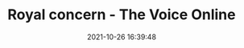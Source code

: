 ---
"title": "Royal concern - The Voice Online"
"date": "2021-10-26 16:39:48"
"feed_name": "GOOGLENEWSMINING"
"feed_website": "https://news.google.com/search?q=mining%2Bincident&hl=en-US&gl=US&ceid=US:en"
"feed_rss": "https://news.google.com/rss/search?q=mining%2Bincident&hl=en-US&gl=US&ceid=US:en"
"link": "https://news.thevoicebw.com/2021/10/royal-concern/?utm_source=rss&utm_medium=rss&utm_campaign=royal-concern"
"source": "{'href': 'https://news.thevoicebw.com', 'title': 'The Voice Online'}"
"file": "_posts/2021-1-1-35fb862e95e5543ecdcd8c2833d591372c767b33.md"
"accident": "0"
"drilling": "0"
"dead": "0"
"injured": "0"
"arrested": "0"
"place": "unknown place"
"where": "unknown site"
"causes": "unknown"
"place_uri": "unknown place"
---